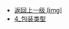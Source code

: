 - [返回上一级 [img]](page/后端/JavaNote/2_Java(书栈)/3_面对对象编程/2_Java核心类/img/)
- [4_包装类型](page/后端/JavaNote/2_Java(书栈)/3_面对对象编程/2_Java核心类/img/4_包装类型/)
